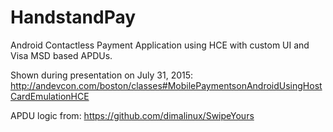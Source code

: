 # HandstandPay

Android Contactless Payment Application using HCE with custom UI and Visa MSD based APDUs.

Shown during presentation on July 31, 2015:
http://andevcon.com/boston/classes#MobilePaymentsonAndroidUsingHostCardEmulationHCE

APDU logic from:
https://github.com/dimalinux/SwipeYours
